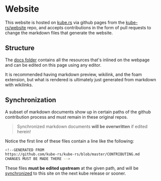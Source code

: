 # Website

This website is hosted on [kube.rs](https://kube.rs) via github pages from the [kube-rs/website](https://github.com/kube-rs/website) repo, and accepts contributions in the form of pull requests to change the markdown files that generate the website.

## Structure

The [docs folder](https://github.com/kube-rs/website/tree/main/docs) contains all the resources that's inlined on the webpage and can be edited on this page using any editor.

It is recommended having markdown preview, wikilink, and the foam extension, but what is rendered is ultimately just generated from markdown with wikilinks.

## Synchronization

A subset of markdown documents show up in certain paths of the github contribution process and must remain in these original repos.

> Synchronized markdown documents **will be overwritten** if edited herein!

Notice the first line of these files contain a line like the following:

```sh
<!--GENERATED FROM
https://github.com/kube-rs/kube-rs/blob/master/CONTRIBUTING.md
CHANGES MUST BE MADE THERE -->
```

These files **must be edited upstream** at the given path, and will be [synchronized](https://github.com/kube-rs/website/blob/main/sync.sh) to this site on the next kube release or sooner.
